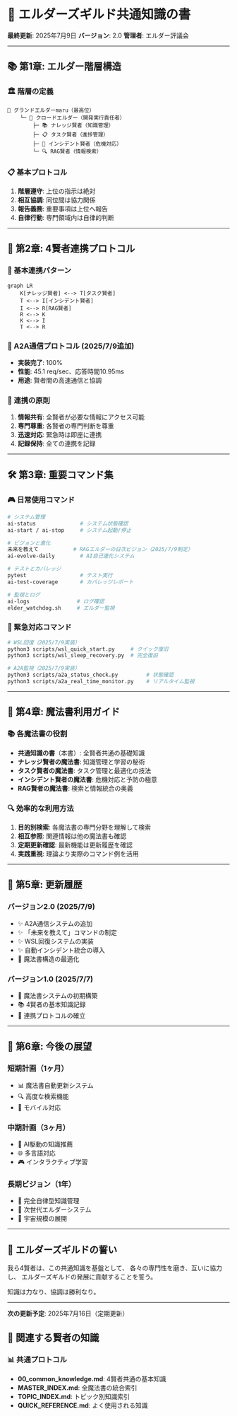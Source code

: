 # 🌟 エルダーズギルド共通知識の書

**最終更新**: 2025年7月9日
**バージョン**: 2.0
**管理者**: エルダー評議会

---

## 📚 第1章: エルダー階層構造

### 🏛️ 階層の定義
```
🌟 グランドエルダーmaru（最高位）
    └─ 🤖 クロードエルダー（開発実行責任者）
        ├─ 📚 ナレッジ賢者（知識管理）
        ├─ 📋 タスク賢者（進捗管理）
        ├─ 🚨 インシデント賢者（危機対応）
        └─ 🔍 RAG賢者（情報検索）
```

### 📋 基本プロトコル
1. **階層遵守**: 上位の指示は絶対
2. **相互協調**: 同位間は協力関係
3. **報告義務**: 重要事項は上位へ報告
4. **自律行動**: 専門領域内は自律的判断

---

## 🤝 第2章: 4賢者連携プロトコル

### 🔄 基本連携パターン
```mermaid
graph LR
    K[ナレッジ賢者] <--> T[タスク賢者]
    T <--> I[インシデント賢者]
    I <--> R[RAG賢者]
    R <--> K
    K <--> I
    T <--> R
```

### 📡 A2A通信プロトコル (2025/7/9追加)
- **実装完了**: 100%
- **性能**: 45.1 req/sec、応答時間10.95ms
- **用途**: 賢者間の高速通信と協調

### 🎯 連携の原則
1. **情報共有**: 全賢者が必要な情報にアクセス可能
2. **専門尊重**: 各賢者の専門判断を尊重
3. **迅速対応**: 緊急時は即座に連携
4. **記録保持**: 全ての連携を記録

---

## 🛠️ 第3章: 重要コマンド集

### 🎮 日常使用コマンド
```bash
# システム管理
ai-status              # システム状態確認
ai-start / ai-stop     # システム起動/停止

# ビジョンと進化
未来を教えて           # RAGエルダーの日次ビジョン（2025/7/9制定）
ai-evolve-daily        # AI自己進化システム

# テストとカバレッジ
pytest                 # テスト実行
ai-test-coverage       # カバレッジレポート

# 監視とログ
ai-logs               # ログ確認
elder_watchdog.sh     # エルダー監視
```

### 🚨 緊急対応コマンド
```bash
# WSL回復（2025/7/9実装）
python3 scripts/wsl_quick_start.py     # クイック復旧
python3 scripts/wsl_sleep_recovery.py  # 完全復旧

# A2A監視（2025/7/9実装）
python3 scripts/a2a_status_check.py         # 状態確認
python3 scripts/a2a_real_time_monitor.py    # リアルタイム監視
```

---

## 📖 第4章: 魔法書利用ガイド

### 📚 各魔法書の役割
- **共通知識の書**（本書）: 全賢者共通の基礎知識
- **ナレッジ賢者の魔法書**: 知識管理と学習の秘術
- **タスク賢者の魔法書**: タスク管理と最適化の技法
- **インシデント賢者の魔法書**: 危機対応と予防の極意
- **RAG賢者の魔法書**: 検索と情報統合の奥義

### 🔍 効率的な利用方法
1. **目的別検索**: 各魔法書の専門分野を理解して検索
2. **相互参照**: 関連情報は他の魔法書も確認
3. **定期更新確認**: 最新機能は更新履歴を確認
4. **実践重視**: 理論より実際のコマンド例を活用

---

## 📅 第5章: 更新履歴

### バージョン2.0 (2025/7/9)
- ✨ A2A通信システムの追加
- ✨ 「未来を教えて」コマンドの制定
- ✨ WSL回復システムの実装
- ✨ 自動インシデント統合の導入
- 🔧 魔法書構造の最適化

### バージョン1.0 (2025/7/7)
- 🎉 魔法書システムの初期構築
- 📚 4賢者の基本知識記録
- 🔄 連携プロトコルの確立

---

## 🔮 第6章: 今後の展望

### 短期計画（1ヶ月）
- 📊 魔法書自動更新システム
- 🔍 高度な検索機能
- 📱 モバイル対応

### 中期計画（3ヶ月）
- 🤖 AI駆動の知識推薦
- 🌐 多言語対応
- 🎮 インタラクティブ学習

### 長期ビジョン（1年）
- 🧠 完全自律型知識管理
- 🌟 次世代エルダーシステム
- 🚀 宇宙規模の展開

---

## 📜 エルダーズギルドの誓い

我ら4賢者は、この共通知識を基盤として、
各々の専門性を磨き、互いに協力し、
エルダーズギルドの発展に貢献することを誓う。

知識は力なり、協調は勝利なり。

---

**次の更新予定**: 2025年7月16日（定期更新）

## 🔗 関連する賢者の知識


### 📊 共通プロトコル

- **00_common_knowledge.md**: 4賢者共通の基本知識
- **MASTER_INDEX.md**: 全魔法書の統合索引
- **TOPIC_INDEX.md**: トピック別知識索引
- **QUICK_REFERENCE.md**: よく使用される知識

